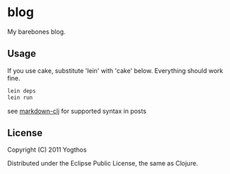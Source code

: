 # blog

My barebones blog. 

## Usage

If you use cake, substitute 'lein' with 'cake' below. Everything should work fine.

```bash
lein deps
lein run
```

see [markdown-clj](https://github.com/yogthos/markdown-clj) for supported syntax in posts

## License

Copyright (C) 2011 Yogthos

Distributed under the Eclipse Public License, the same as Clojure.

